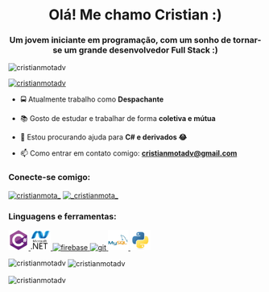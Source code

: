 <h1 align="center">Olá! Me chamo Cristian :)</h1>
<h3 align="center">Um jovem iniciante em programação, com um sonho de tornar-se um grande desenvolvedor Full Stack :)</h3>

<p align="left"> <img src="https://komarev.com/ghpvc/?username=cristianmotadv&label=Visualiza%C3%A7%C3%B5es%20de%20Perfil&color=0033ff&style=flat" alt="cristianmotadv" /> </p>

<p align="left"> <a href="https://github.com/ryo-ma/github-profile-trophy"><img src="https://github-profile-trophy.vercel.app/?username=cristianmotadv" alt="cristianmotadv" /></a> </p>




- 🚍 Atualmente trabalho como **Despachante**

- 📚 Gosto de estudar e trabalhar de forma **coletiva e mútua**

- 🤝 Estou procurando ajuda para **C# e derivados 😂**

- 📫 Como entrar em contato comigo: **cristianmotadv@gmail.com**

<h3 align="left">Conecte-se comigo:</h3>
<p align="left">
<a href="https://linkedin.com/in/cristianmota_" target="blank"><img align="center" src="https://raw.githubusercontent.com/rahuldkjain/github-profile-readme-generator/master/src/images/icons/Social/linked-in-alt.svg" alt="cristianmota_" height="30" width="40" /></a>
<a href="https://instagram.com/_cristianmota_" target="blank"><img align="center" src="https://raw.githubusercontent.com/rahuldkjain/github-profile-readme-generator/master/src/images/icons/Social/instagram.svg" alt="_cristianmota_" height="30" width="40" /></a>
</p>

<h3 align="left">Linguagens e ferramentas:</h3>
<p align="left"> <a href="https://www.w3schools.com/cs/" target="_blank" rel="noreferrer"> <img src="https://raw.githubusercontent.com/devicons/devicon/master/icons/csharp/csharp-original.svg" alt="csharp" width="40" height="40"/> </a> <a href="https://dotnet.microsoft.com/" target="_blank" rel="noreferrer"> <img src="https://raw.githubusercontent.com/devicons/devicon/master/icons/dot-net/dot-net-original-wordmark.svg" alt="dotnet" width="40" height="40"/> </a> <a href="https://firebase.google.com/" target="_blank" rel="noreferrer"> <img src="https://www.vectorlogo.zone/logos/firebase/firebase-icon.svg" alt="firebase" width="40" height="40"/> </a> <a href="https://git-scm.com/" target="_blank" rel="noreferrer"> <img src="https://www.vectorlogo.zone/logos/git-scm/git-scm-icon.svg" alt="git" width="40" height="40"/> </a> <a href="https://www.mysql.com/" target="_blank" rel="noreferrer"> <img src="https://raw.githubusercontent.com/devicons/devicon/master/icons/mysql/mysql-original-wordmark.svg" alt="mysql" width="40" height="40"/> </a> <a href="https://www.python.org" target="_blank" rel="noreferrer"> <img src="https://raw.githubusercontent.com/devicons/devicon/master/icons/python/python-original.svg" alt="python" width="40" height="40"/> </a> </p>

<p><img align="left" src="https://github-readme-stats.vercel.app/api/top-langs?username=cristianmotadv&show_icons=true&theme=highcontrast&title_color=054df5&locale=en&layout=compact" alt="cristianmotadv" /></p>

<p>&nbsp;<img align="center" src="https://github-readme-stats.vercel.app/api?username=cristianmotadv&show_icons=true&theme=highcontrast&title_color=14d4e1&locale=en" alt="cristianmotadv" /></p>

<p><img align="center" src="https://github-readme-streak-stats.herokuapp.com/?user=cristianmotadv&theme=highcontrast" alt="cristianmotadv" /></p>
